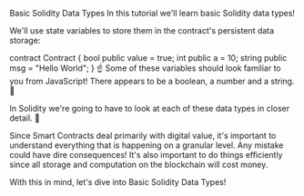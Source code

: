 Basic Solidity Data Types
In this tutorial we'll learn basic Solidity data types!

We'll use state variables to store them in the contract's persistent data storage:

contract Contract {
    bool public value = true;
    int public a = 10;
    string public msg = "Hello World";
}
☝️ Some of these variables should look familiar to you from JavaScript! There appears to be a boolean, a number and a string. 🧐

In Solidity we're going to have to look at each of these data types in closer detail. 🔬

Since Smart Contracts deal primarily with digital value, it's important to understand everything that is happening on a granular level. Any mistake could have dire consequences! It's also important to do things efficiently since all storage and computation on the blockchain will cost money.

With this in mind, let's dive into Basic Solidity Data Types!
